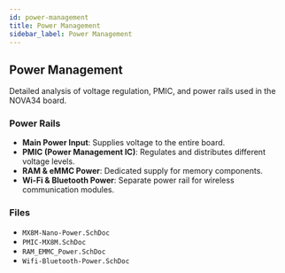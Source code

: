 ```yaml
---
id: power-management
title: Power Management
sidebar_label: Power Management
---
```


## Power Management
Detailed analysis of voltage regulation, PMIC, and power rails used in the NOVA34 board.

### Power Rails
- **Main Power Input**: Supplies voltage to the entire board.
- **PMIC (Power Management IC)**: Regulates and distributes different voltage levels.
- **RAM & eMMC Power**: Dedicated supply for memory components.
- **Wi-Fi & Bluetooth Power**: Separate power rail for wireless communication modules.

### Files
- `MX8M-Nano-Power.SchDoc`
- `PMIC-MX8M.SchDoc`
- `RAM_EMMC_Power.SchDoc`
- `Wifi-Bluetooth-Power.SchDoc`